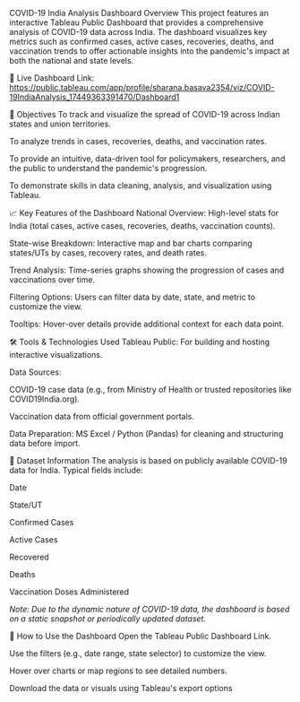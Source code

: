 COVID-19 India Analysis Dashboard
 Overview
This project features an interactive Tableau Public Dashboard that provides a comprehensive analysis of COVID-19 data across India. The dashboard visualizes key metrics such as confirmed cases, active cases, recoveries, deaths, and vaccination trends to offer actionable insights into the pandemic's impact at both the national and state levels.

🔗 Live Dashboard Link: https://public.tableau.com/app/profile/sharana.basava2354/viz/COVID-19IndiaAnalysis_17449363391470/Dashboard1

🎯 Objectives
To track and visualize the spread of COVID-19 across Indian states and union territories.

To analyze trends in cases, recoveries, deaths, and vaccination rates.

To provide an intuitive, data-driven tool for policymakers, researchers, and the public to understand the pandemic's progression.

To demonstrate skills in data cleaning, analysis, and visualization using Tableau.

📈 Key Features of the Dashboard
National Overview: High-level stats for India (total cases, active cases, recoveries, deaths, vaccination counts).

State-wise Breakdown: Interactive map and bar charts comparing states/UTs by cases, recovery rates, and death rates.

Trend Analysis: Time-series graphs showing the progression of cases and vaccinations over time.

Filtering Options: Users can filter data by date, state, and metric to customize the view.

Tooltips: Hover-over details provide additional context for each data point.

🛠️ Tools & Technologies Used
Tableau Public: For building and hosting interactive visualizations.

Data Sources:

COVID-19 case data (e.g., from Ministry of Health or trusted repositories like COVID19India.org).

Vaccination data from official government portals.

Data Preparation: MS Excel / Python (Pandas) for cleaning and structuring data before import.

📁 Dataset Information
The analysis is based on publicly available COVID-19 data for India. Typical fields include:

Date

State/UT

Confirmed Cases

Active Cases

Recovered

Deaths

Vaccination Doses Administered

*Note: Due to the dynamic nature of COVID-19 data, the dashboard is based on a static snapshot or periodically updated dataset.*

🚀 How to Use the Dashboard
Open the Tableau Public Dashboard Link.

Use the filters (e.g., date range, state selector) to customize the view.

Hover over charts or map regions to see detailed numbers.

Download the data or visuals using Tableau's export options 

